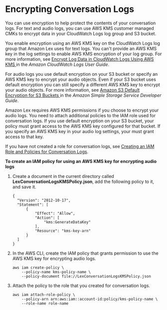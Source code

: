 # Encrypting Conversation Logs<a name="conversation-logs-encrypting"></a>

You can use encryption to help protect the contents of your conversation logs\. For text and audio logs, you can use AWS KMS customer managed CMKs to encrypt data in your CloudWatch Logs log group and S3 bucket\.

You enable encryption using an AWS KMS key on the CloudWatch Logs log group that Amazon Lex uses for text logs\. You can't provide an AWS KMS key in the log settings to enable AWS KMS encryption of your log group\. For more information, see [ Encrypt Log Data in CloudWatch Logs Using AWS KMS ](https://docs.aws.amazon.com/AmazonCloudWatch/latest/logs/encrypt-log-data-kms.html) in the *Amazon CloudWatch Logs User Guide*\.

For audio logs you use default encryption on your S3 bucket or specify an AWS KMS key to encrypt your audio objects\. Even if your S3 bucket uses default encryption you can still specify a different AWS KMS key to encrypt your audio objects\. For more information, see [ Amazon S3 Default Encryption for S3 Buckets ](https://docs.aws.amazon.com/AmazonS3/latest/dev/bucket-encryption.html) in the *Amazon Simple Storage Service Developer Guide*\.

Amazon Lex requires AWS KMS permissions if you choose to encrypt your audio logs\. You need to attach additional policies to the IAM role used for conversation logs\. If you use default encryption on your S3 bucket, your policy must grant access to the AWS KMS key configured for that bucket\. If you specify an AWS KMS key in your audio log settings, your must grant access to that key\.

If you have not created a role for conversation logs, see [Creating an IAM Role and Policies for Conversation Logs](conversation-logs-role-and-policy.md)\.

**To create an IAM policy for using an AWS KMS key for encrypting audio logs**

1. Create a document in the current directory called **LexConversationLogsKMSPolicy\.json**, add the following policy to it, and save it\.

   ```
   {
     "Version": "2012-10-17",
     "Statement": [
         {
             "Effect": "Allow",
             "Action": [
                 "kms:GenerateDataKey"
             ],
             "Resource": "kms-key-arn"
         }
     ]
   }
   ```

1. In the AWS CLI, create the IAM policy that grants permission to use the AWS KMS key for encrypting audio logs\.

   ```
   aws iam create-policy \
       --policy-name kms-policy-name \
       --policy-document file://LexConversationLogsKMSPolicy.json
   ```

1. Attach the policy to the role that you created for conversation logs\.

   ```
   aws iam attach-role-policy \
       --policy-arn arn:aws:iam::account-id:policy/kms-policy-name \
       --role-name role-name
   ```